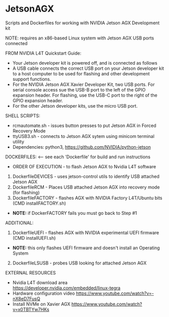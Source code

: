 # JetsonAGX
Scripts and Dockerfiles for working with NVIDIA Jetson AGX Development kit

NOTE: requires an x86-based Linux system with Jetson AGX USB ports connected

FROM NVIDIA L4T Quickstart Guide:
* Your Jetson developer kit is powered off, and is connected as follows
* A USB cable connects the correct USB port on your Jetson developer kit to a host computer to be used for flashing and other development support functions.
* For the NVIDIA Jetson AGX Xavier Developer Kit, two USB ports. For serial console access sue the USB-B port to the left of the GPIO expansion header. For flashing, use the USB-C port to the right of the GPIO expansion header. 
* For the other Jetson developer kits, use the micro USB port.

SHELL SCRIPTS:
* rcmautomate.sh - issues button presses to put Jetson AGX in Forced Recovery Mode
* ttyUSB3.sh - connects to Jetson AGX sytem using minicom terminal utility
* Dependencies: python3, https://github.com/NVIDIA/python-jetson

DOCKERFILES:  <-- see each 'Dockerfile' for build and run instructions
* ORDER OF EXECUTION - to flash Jetson AGX to Nvidia L4T software
1. DockerfileDEVICES - uses jetson-control utils to identify USB attached Jetson AGX
2. DockerfileRCM - Places USB attached Jetson AGX into recovery mode (for flashing)
3. DockerfileFACTORY - flashes AGX with NVIDIA Factory L4T/Ubuntu bits (CMD installFACTORY.sh)
* **NOTE:** if DockerFACTORY fails you must go back to Step #1

ADDITIONAL:
1. DockerfileUEFI - flashes AGX with NVIDIA experimental UEFI firmware (CMD installUEFI.sh)
* **NOTE:** this only flashes UEFI firmware and doesn't install an Operating System
2. DockerfileLSUSB - probes USB looking for attached Jetson AGX

EXTERNAL RESOURCES
* Nvidia L4T download area  https://developer.nvidia.com/embedded/linux-tegra
* Hardware configuration video  https://www.youtube.com/watch?v=-nX8eD7FusQ
* Install NVMe on Xavier AGX  https://www.youtube.com/watch?v=x0TBTYw7HKs
